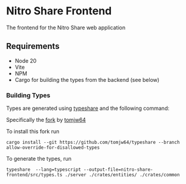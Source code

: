 # Nitro Share Frontend
The frontend for the Nitro Share web application


## Requirements
- Node 20
- Vite
- NPM
- Cargo for building the types from the backend (see below)

### Building Types
Types are generated using [typeshare](https://github.com/1Password/typeshare) and the following command:

Specifically the [fork](https://github.com/tomjw64/typeshare) by [tomjw64](https://github.com/tomjw64)

To install this fork run

```console
cargo install --git https://github.com/tomjw64/typeshare --branch allow-override-for-disallowed-types
```

To generate the types, run
```console
typeshare  --lang=typescript --output-file=nitro-share-frontend/src/types.ts ./server ./crates/entities/ ./crates/common
```